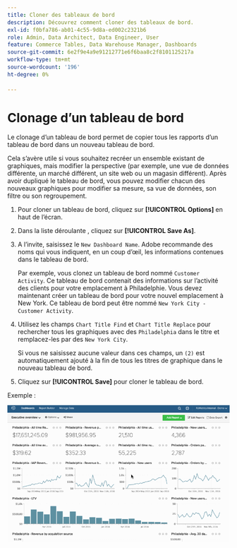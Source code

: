 ```yaml
---
title: Cloner des tableaux de bord
description: Découvrez comment cloner des tableaux de bord.
exl-id: f0bfa786-ab01-4c55-9d8a-ed002c2321b6
role: Admin, Data Architect, Data Engineer, User
feature: Commerce Tables, Data Warehouse Manager, Dashboards
source-git-commit: 6e2f9e4a9e91212771e6f6baa8c2f8101125217a
workflow-type: tm+mt
source-wordcount: '196'
ht-degree: 0%

---
```


# Clonage d’un tableau de bord

Le clonage d’un tableau de bord permet de copier tous les rapports d’un tableau de bord dans un nouveau tableau de bord.

Cela s’avère utile si vous souhaitez recréer un ensemble existant de graphiques, mais modifier la perspective (par exemple, une vue de données différente, un marché différent, un site web ou un magasin différent). Après avoir dupliqué le tableau de bord, vous pouvez modifier chacun des nouveaux graphiques pour modifier sa mesure, sa vue de données, son filtre ou son regroupement.

1. Pour cloner un tableau de bord, cliquez sur **[!UICONTROL Options]** en haut de l’écran.

1. Dans la liste déroulante , cliquez sur **[!UICONTROL Save As]**.

1. A l’invite, saisissez le `New Dashboard Name`. Adobe recommande des noms qui vous indiquent, en un coup d’œil, les informations contenues dans le tableau de bord.

   Par exemple, vous clonez un tableau de bord nommé `Customer Activity`. Ce tableau de bord contenait des informations sur l’activité des clients pour votre emplacement à Philadelphie. Vous devez maintenant créer un tableau de bord pour votre nouvel emplacement à New York. Ce tableau de bord peut être nommé `New York City - Customer Activity`.

1. Utilisez les champs `Chart Title Find` et `Chart Title Replace` pour rechercher tous les graphiques avec des `Philadelphia` dans le titre et remplacez-les par des `New York City`.

   Si vous ne saisissez aucune valeur dans ces champs, un `(2)` est automatiquement ajouté à la fin de tous les titres de graphique dans le nouveau tableau de bord.

1. Cliquez sur **[!UICONTROL Save]** pour cloner le tableau de bord.

Exemple :

![cloner le tableau de bord](../../assets/datgif.gif)
